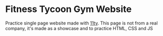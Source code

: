 # Fitness Tycoon Gym Website

Practice single page website made with [11ty](https://www.11ty.dev/). 
This page is not from a real company, it's made as a showcase and to practice HTML, CSS and JS
